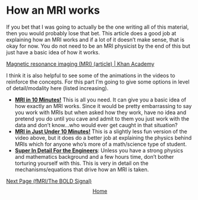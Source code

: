 # How an MRI works

If you bet that I was going to actually be the one writing all of this material, then you would probably lose that bet. This article does a good job at explaining how an MRI works and if a lot of it doesn’t make sense, that is okay for now. You do not need to be an MRI physicist by the end of this but just have a basic idea of how it works. 

[Magnetic resonance imaging (MRI) (article) | Khan Academy](https://www.khanacademy.org/science/biology/human-biology/neuron-nervous-system/a/magnetic-resonance-imaging-mri)

I think it is also helpful to see some of the animations in the videos to reinforce the concepts. For this part I’m going to give some options in level of detail/modality here (listed increasing).

- **[MRI in 10 Minutes!](https://www.youtube.com/watch?v=2q1IFBwyTqY)** This is all you need. It can give you a basic idea of how exactly an MRI works. Since it would be pretty embarrassing to say you work with MRIs but when asked how they work, have no idea and pretend you do until you cave and admit to them you just work with the data and don’t know…who would ever get caught in that situation? 
- **[MRI in Just Under 10 Minutes!](https://www.youtube.com/watch?v=_sBIK2t5A3I)** This is a slightly less fun version of the video above, but it does do a better job at explaining the physics behind MRIs which for anyone who’s more of a math/science type of student.
- **[Super In Detail For the Engineers](https://www.youtube.com/watch?v=FCr2tn4yTBI)**: Unless you have a strong physics and mathematics background and a few hours time, don’t bother torturing yourself with this. This is very in detail on the mechanisms/equations that drive how an MRI is taken.


<div style="text-align: left; margin-top: 10px;">
  <a href="fmri_bold_signal.md">Next Page (fMRI/The BOLD Signal)</a>
</div>

 <div style="text-align: center; margin-top: 10px;">
  <a href="README.md">Home</a>
</div>

